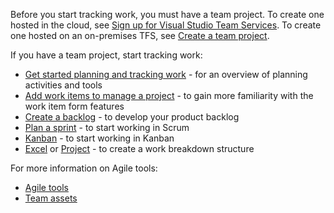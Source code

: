 
Before you start tracking work, you must have a team project. To create one hosted in the cloud, see [Sign up for Visual Studio Team Services](../../setup-admin/team-services/sign-up-for-visual-studio-team-services.md). To create one hosted on an on-premises TFS, see [Create a team project](../../setup-admin/create-team-project.md).   

If you have a team project, start tracking work:  

-   [Get started planning and tracking work](../agile-project-management.md) - for an overview of planning activities and tools  
-   [Add work items to manage a project](../backlogs/add-work-items.md) - to gain more familiarity with the work item form features  
-   [Create a backlog](../backlogs/create-your-backlog.md) - to develop your product backlog   
-   [Plan a sprint](../scrum/sprint-planning.md)  - to start working in Scrum    
-   [Kanban](../kanban/kanban-basics.md)  - to start working in Kanban  
-   [Excel](../office/bulk-add-modify-work-items-excel.md) or [Project](../office/create-your-backlog-tasks-using-project.md) - to create a work breakdown structure   

For more information on Agile tools:

- [Agile tools](../overview.md)  
- [Team assets](../scale/manage-team-assets.md)  
